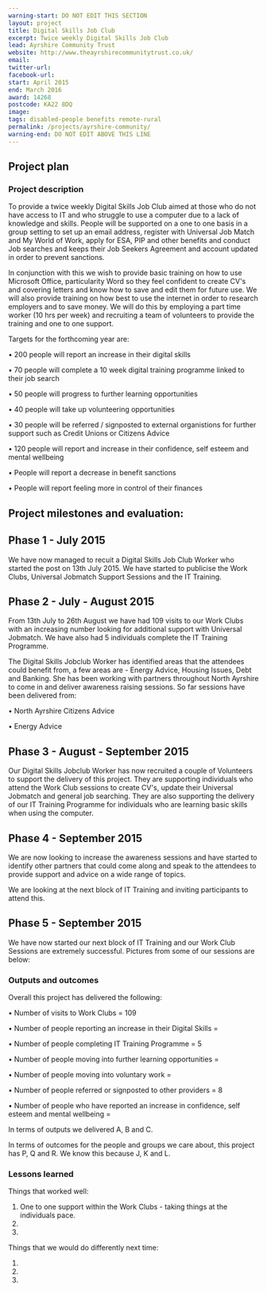 ```yaml
---
warning-start: DO NOT EDIT THIS SECTION
layout: project
title: Digital Skills Job Club
excerpt: Twice weekly Digital Skills Job Club
lead: Ayrshire Community Trust
website: http://www.theayrshirecommunitytrust.co.uk/
email: 
twitter-url: 
facebook-url: 
start: April 2015
end: March 2016
award: 14268 
postcode: KA22 8DQ
image:
tags: disabled-people benefits remote-rural
permalink: /projects/ayrshire-community/
warning-end: DO NOT EDIT ABOVE THIS LINE
---
```


## Project plan

### Project description

To provide a twice weekly Digital Skills Job Club aimed at those who do not have access to IT and who struggle to use a computer due to a lack of knowledge and skills. People will be supported on a one to one basis in a group setting to set up an email address, register with Universal Job Match and My World of Work, apply for ESA, PIP and other benefits and conduct
Job searches and keeps their Job Seekers Agreement and account updated in order to prevent sanctions. 

In conjunction with this we wish to provide basic training on how to use Microsoft Office, particularity Word so they feel confident to create CV's and covering letters and know how to save and edit them for future use. We will also provide training on how best to use the internet in order to research employers and to save money. We will do this by employing a part time
worker (10 hrs per week) and recruiting a team of volunteers to provide the training and one to one support.

Targets for the forthcoming year are:

•	200 people will report an increase in their digital skills

•	70 people will complete a 10 week digital training programme linked to their job search

•	50 people will progress to further learning opportunities

•	40 people will take up volunteering opportunities

•	30 people will be referred / signposted to external organistions for further support such as Credit Unions or Citizens Advice

•	120 people will report and increase in their confidence, self esteem and mental wellbeing

•	People will report a decrease in benefit sanctions

•	People will report feeling more in control of their finances

## Project milestones and evaluation:

## Phase 1 - July 2015

We have now managed to recuit a Digital Skills Job Club Worker who started the post on 13th July 2015. We have started to publicise the Work Clubs, Universal Jobmatch Support Sessions and the IT Training.

## Phase 2 - July - August 2015

From 13th July to 26th August we have had 109 visits to our Work Clubs with an increasing number looking for additional support with Universal Jobmatch. We have also had 5 individuals complete the IT Training Programme.

The Digital Skills Jobclub Worker has identified areas that the attendees could benefit from, a few areas are - Energy Advice, Housing Issues, Debt and Banking. She has been working with partners throughout North Ayrshire to come in and deliver awareness raising sessions. So far sessions have been delivered from:

• North Ayrshire Citizens Advice

• Energy Advice

## Phase 3 - August - September 2015

Our Digital Skills Jobclub Worker has now recruited a couple of Volunteers to support the delivery of this project. They are supporting individuals who attend the Work Club sessions to create CV's, update their Universal Jobmatch and general job searching. They are also supporting the delivery of our IT Training Programme for individuals who are learning basic skills when using the computer.

## Phase 4 - September 2015

We are now looking to increase the awareness sessions and have started to identify other partners that could come along and speak to the attendees to provide support and advice on a wide range of topics.

We are looking at the next block of IT Training and inviting participants to attend this.

## Phase 5 - September 2015

We have now started our next block of IT Training and our Work Club Sessions are extremely successful. Pictures from some of our sessions are below:


### Outputs and outcomes

Overall this project has delivered the following:

• Number of visits to Work Clubs = 109

• Number of people reporting an increase in their Digital Skills = 

• Number of people completing IT Training Programme = 5

• Number of people moving into further learning opportunities =

• Number of people moving into voluntary work = 

• Number of people referred or signposted to other providers = 8

• Number of people who have reported an increase in confidence, self esteem and mental wellbeing = 

In terms of outputs we delivered A, B and C.

In terms of outcomes for the people and groups we care about, this project has P, Q and R. We know this because J, K and L.

### Lessons learned

Things that worked well:

1. One to one support within the Work Clubs - taking things at the individuals pace.
2. 
3. 

Things that we would do differently next time:

1. 
2. 
3. 
